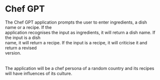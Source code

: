 # Chef GPT

The Chef GPT application prompts the user to enter ingredients, a dish name or a recipe. If the<br />
application recognises the input as ingredients, it will return a dish name. If the input is a dish<br />
name, it will return a recipe. If the input is a recipe, it will criticise it and return a revised<br />
version.<br />
<br />
<br />
The application will be a chef persona of a random country and its recipes will have influences of
its culture.